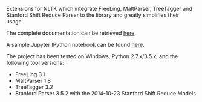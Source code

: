 Extensions for NLTK which integrate FreeLing, MaltParser, TreeTagger and Stanford Shift Reduce Parser to the library and greatly simplifies their usage.

The complete documentation can be retrieved <a href="http://htmlpreview.github.io/?https://github.com/SoManyGoblins/inco-pln-nltk-extensions/blob/master/doc/index.html">here</a>.

A sample Jupyter IPython notebook can be found <a href="http://nbviewer.ipython.org/github/SoManyGoblins/inco-pln-nltk-extensions/blob/master/Test_Notebook.ipynb">here</a>. 

The project has been tested on Windows, Python 2.7.x/3.5.x, and the following tool versions:

<ul>
<li>FreeLing 3.1</li>
<li>MaltParser 1.8</li>
<li>TreeTagger 3.2</li>
<li>Stanford Parser 3.5.2 with the 2014-10-23 Stanford Shift Reduce Models</li>
</ul>
